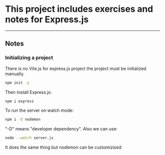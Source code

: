 # This project includes exercises and notes for Express.js

---

## Notes

### Initializing a project

There is no Vite.js for express.js project the project must be initialized manually.

```bash
npm init -y
```

Then install Express.js:

```bash
npm i express
```

To run the server on watch mode:

```bash
npm i -D nodemon
```

"-D" means "developer dependency". Also we can use:

```bash
node --watch server.js
```

It does the same thing but nodemon can be customizised

